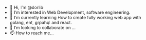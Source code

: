 - 👋 Hi, I’m @dorlib
- 👀 I’m interested in Web Development, software engineering.
- 🌱 I’m currently learning How to create fully working web app with golang, ent, grpahql and react. 
- 💞️ I’m looking to collaborate on ...
- 📫 How to reach me...

<!---
dorlib/dorlib is a ✨ special ✨ repository because its `README.md` (this file) appears on your GitHub profile.
You can click the Preview link to take a look at your changes.
--->
